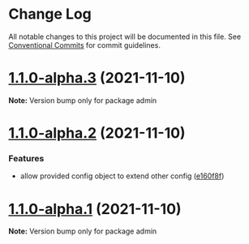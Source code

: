 # Change Log

All notable changes to this project will be documented in this file.
See [Conventional Commits](https://conventionalcommits.org) for commit guidelines.

# [1.1.0-alpha.3](https://github.com/vikashyap/mono-monager/compare/v1.1.0-alpha.2...v1.1.0-alpha.3) (2021-11-10)

**Note:** Version bump only for package admin





# [1.1.0-alpha.2](https://github.com/vikashyap/mono-monager/compare/v1.1.0-alpha.1...v1.1.0-alpha.2) (2021-11-10)


### Features

* allow provided config object to extend other config ([e160f8f](https://github.com/vikashyap/mono-monager/commit/e160f8f96dc9f69b2805e4ccf4cd93e371a92eed))





# [1.1.0-alpha.1](https://github.com/vikashyap/mono-monager/compare/v1.0.1...v1.1.0-alpha.1) (2021-11-10)

**Note:** Version bump only for package admin
